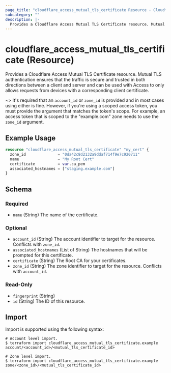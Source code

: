 ```yaml
---
page_title: "cloudflare_access_mutual_tls_certificate Resource - Cloudflare"
subcategory: ""
description: |-
  Provides a Cloudflare Access Mutual TLS Certificate resource. Mutual TLS authentication ensures that the traffic is secure and trusted in both directions between a client and server and can be used with Access to only allows requests from devices with a corresponding client certificate.
---
```


# cloudflare_access_mutual_tls_certificate (Resource)

Provides a Cloudflare Access Mutual TLS Certificate resource. Mutual TLS authentication ensures that the traffic is secure and trusted in both directions between a client and server and can be used with Access to only allows requests from devices with a corresponding client certificate.

~> It's required that an `account_id` or `zone_id` is provided and in
most cases using either is fine. However, if you're using a scoped
access token, you must provide the argument that matches the token's
scope. For example, an access token that is scoped to the "example.com"
zone needs to use the `zone_id` argument.

## Example Usage

```terraform
resource "cloudflare_access_mutual_tls_certificate" "my_cert" {
  zone_id              = "0da42c8d2132a9ddaf714f9e7c920711"
  name                 = "My Root Cert"
  certificate          = var.ca_pem
  associated_hostnames = ["staging.example.com"]
}
```

<!-- schema generated by tfplugindocs -->
## Schema

### Required

- `name` (String) The name of the certificate.

### Optional

- `account_id` (String) The account identifier to target for the resource. Conflicts with `zone_id`.
- `associated_hostnames` (List of String) The hostnames that will be prompted for this certificate.
- `certificate` (String) The Root CA for your certificates.
- `zone_id` (String) The zone identifier to target for the resource. Conflicts with `account_id`.

### Read-Only

- `fingerprint` (String)
- `id` (String) The ID of this resource.

## Import

Import is supported using the following syntax:

```shell
# Account level import.
$ terraform import cloudflare_access_mutual_tls_certificate.example account/<account_id>/<mutual_tls_certificate_id>

# Zone level import.
$ terraform import cloudflare_access_mutual_tls_certificate.example zone/<zone_id>/<mutual_tls_certificate_id>
```
